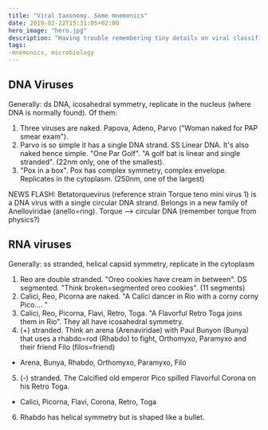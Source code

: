 ```yaml
---
title: "Viral taxonomy. Some mnemonics"
date: 2019-02-22T15:31:05+02:00
hero_image: "hero.jpg"
description: "Having trouble remembering tiny details on viral classification and structure? Maybe this will help."
tags:
-mnemonics, microbiology
---
```


<h2>DNA Viruses</h2>

Generally: ds DNA, icosahedral symmetry, replicate in the nucleus (where DNA is normally found). Of them:

1. Three viruses are naked. Papova, Adeno, Parvo ("Woman naked for PAP smear exam").
2. Parvo is so simple it has a single DNA strand. SS Linear DNA. It's also naked hence simple. "One Par Golf". "A golf bat is linear and single stranded". (22nm only, one of the smallest).
3. "Pox in a box". Pox has complex symmetry, complex envelope. Replicates in the cytoplasm. (250nm, one of the largest)

NEWS FLASH: Betatorquevirus (reference strain Torque teno mini virus 1) is a DNA virus with a single circular DNA strand. Belongs in a new family of Anelloviridae (anello=ring). Torque --> circular DNA (remember torque from physics?)

<h2> RNA viruses</h2>

Generally: ss stranded, helical capsid symmetry, replicate in the cytoplasm

1. Reo are double stranded. "Oreo cookies have cream in between". DS segmented. "Think broken=segmented oreo cookies". (11 segments)
2. Calici, Reo, Picorna are naked. "A Calici dancer in Rio with a corny corny Pico.... "
3. Calici, Reo, Picorna, Flavi, Retro, Toga. "A Flavorful Retro Toga joins them in Rio". They all have icosahedral symmetry.
4. (+) stranded. Think an arena (Arenaviridae) with Paul Bunyon (Bunya) that uses a rhabdo=rod (Rhabdo) to fight, Orthomyxo, Paramyxo and their friend Filo (filos=friend)
  * Arena, Bunya, Rhabdo, Orthomyxo, Paramyxo, Filo
5. (-) stranded. The Calcified old emperor Pico spilled Flavorful Corona on his Retro Toga.
  * Calici, Picorna, Flavi, Corona, Retro, Toga
6. Rhabdo has helical symmetry but is shaped like a bullet.
